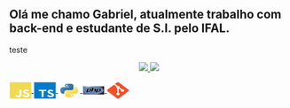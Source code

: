 ## Olá me chamo Gabriel, atualmente trabalho com back-end e estudante de S.I. pelo IFAL.
teste
<div align="center">
  <a href="https://github.com/https://github.com/GALMelo">
  <img height="180em" src="https://github-readme-stats.vercel.app/api?username=GALMelo&show_icons=true&theme=dark&include_all_commits=true&count_private=true"/>
  <img height="180em" src="https://github-readme-stats.vercel.app/api/top-langs/?username=GALMelo&layout=compact&langs_count=7&theme=dark"/>
</div>
<div style="display: inline_block"><br>
  <img align="center"  height="30" width="40" src="https://raw.githubusercontent.com/devicons/devicon/master/icons/javascript/javascript-plain.svg">
  <img align="center"  height="30" width="40" src="https://raw.githubusercontent.com/devicons/devicon/master/icons/typescript/typescript-plain.svg">
  <img align="center"  height="30" width="40" src="https://raw.githubusercontent.com/devicons/devicon/master/icons/python/python-original.svg">
  <img align="center"  height="30" width="40" src="https://raw.githubusercontent.com/devicons/devicon/master/icons/php/php-original.svg">
   <img align="center"  height="30" width="40" src="https://raw.githubusercontent.com/devicons/devicon/master/icons/git/git-original.svg">
   
</div>
